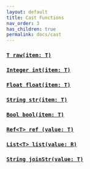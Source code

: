 ```yaml
---
layout: default
title: Cast Functions
nav_order: 3
has_children: true
permalink: docs/cast
---
```



### [`T raw(item: T)`](./raw.md)
### [`Integer int(item: T)`](./int.md)
### [`Float float(item: T)`](./float.md)
### [`String str(item: T)`](./str.md)
### [`Bool bool(item: T)`](./bool.md)
### [`Ref<T> ref (value: T)`](./ref.md)
### [`List<T> list(value: R)`](./list.md)
### [`String joinStr(value: T)`](./joinStr.md)

